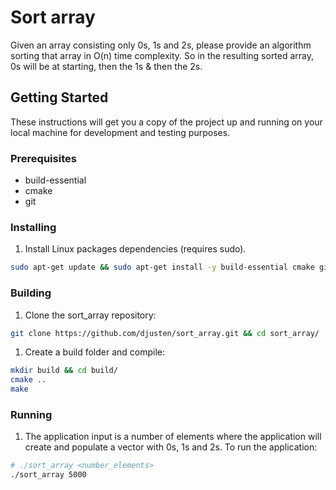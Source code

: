 # Sort array
Given an array consisting only 0s, 1s and 2s, please provide an algorithm sorting that array in ​O(n) time complexity. So in the resulting sorted array, 0s will be at starting, then the 1s & then the 2s.

## Getting Started
These instructions will get you a copy of the project up and running on your local machine for development and testing purposes.

### Prerequisites
- build-essential
- cmake
- git

### Installing
1. Install Linux packages dependencies (requires sudo).
  ```bash
  sudo apt-get update && sudo apt-get install -y build-essential cmake git
  ```

### Building
1. Clone the sort_array repository:
  ```bash
  git clone https://github.com/djusten/sort_array.git && cd sort_array/
  ```

1. Create a build folder and compile:
  ```bash
  mkdir build && cd build/
  cmake ..
  make
  ```

### Running
1. The application input is a number of elements where the application will create and populate a vector with 0s, 1s and 2s. To run the application:
  ```bash
  # ./sort_array <number_elements>
  ./sort_array 5000
  ```
